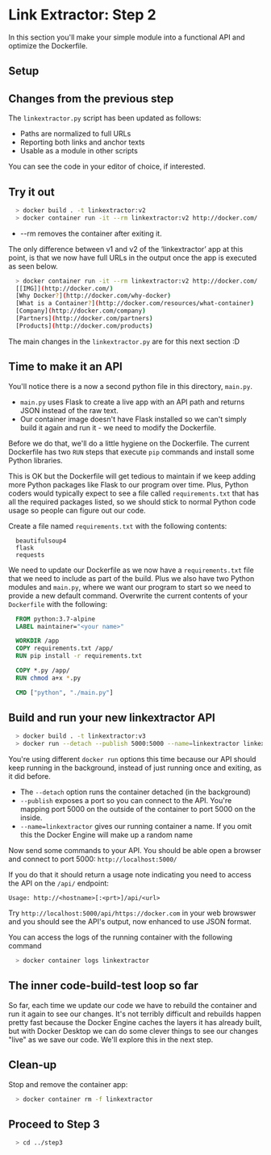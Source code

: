 # Link Extractor: Step 2

In this section you'll make your simple module into a functional API and optimize the Dockerfile.

## Setup

## Changes from the previous step

The `linkextractor.py` script has been updated as follows:

* Paths are normalized to full URLs
* Reporting both links and anchor texts
* Usable as a module in other scripts

You can see the code in your editor of choice, if interested.

## Try it out

```bash
  > docker build . -t linkextractor:v2
  > docker container run -it --rm linkextractor:v2 http://docker.com/
```
* --rm removes the container after exiting it.

The only difference between v1 and v2 of the ‘linkextractor’ app at this point, is that we now have full URLs in the output once the app is executed as seen below.

```bash
  > docker container run -it --rm linkextractor:v2 http://docker.com/
  [[IMG]](http://docker.com/)
  [Why Docker?](http://docker.com/why-docker)
  [What is a Container?](http://docker.com/resources/what-container)
  [Company](http://docker.com/company)
  [Partners](http://docker.com/partners)
  [Products](http://docker.com/products)
```

The main changes in the `linkextractor.py` are for this next section :D

## Time to make it an API

You'll notice there is a now a second python file in this directory, `main.py`.

   * `main.py` uses Flask to create a live app with an API path and returns JSON instead of the raw text.
   * Our container image doesn't have Flask installed so we can't simply build it again and run it - we need to modify the Dockerfile.

Before we do that, we'll do a little hygiene on the Dockerfile. The current Dockerfile has two `RUN` steps that execute `pip` commands and install some Python libraries. 

This is OK but the Dockerfile will get tedious to maintain if we keep adding more Python packages like Flask to our program over time. Plus, Python coders would typically expect to see a file called `requirements.txt` that has all the required packages listed, so we should stick to normal Python code usage so people can figure out our code.

Create a file named `requirements.txt` with the following contents:

```text
  beautifulsoup4
  flask
  requests
```

We need to update our Dockerfile as we now have a `requirements.txt` file that we need to include as part of the build. Plus we also have two Python modules and `main.py`, where we want our program to start so we need to provide a new default command. Overwrite the current contents of your `Dockerfile` with the following:

```Dockerfile
  FROM python:3.7-alpine
  LABEL maintainer="<your name>"

  WORKDIR /app
  COPY requirements.txt /app/
  RUN pip install -r requirements.txt

  COPY *.py /app/
  RUN chmod a+x *.py

  CMD ["python", "./main.py"]
```

## Build and run your new linkextractor API

```bash
  > docker build . -t linkextractor:v3
  > docker run --detach --publish 5000:5000 --name=linkextractor linkextractor:v3
```

You're using different `docker run` options this time because our API should keep running in the background, instead of just running once and exiting, as it did before.

* The `--detach` option runs the container detached (in the background)
* `--publish` exposes a port so you can connect to the API. You're mapping port 5000 on the outside of the container to port 5000 on the inside.
* `--name=linkextractor` gives our running container a name. If you omit this the Docker Engine will make up a random name

Now send some commands to your API. You should be able open a browser and connect to port 5000: `http://localhost:5000/`

If you do that it should return a usage note indicating you need to access the API on the `/api/` endpoint:

  `Usage: http://<hostname>[:<prt>]/api/<url>`

Try `http://localhost:5000/api/https://docker.com` in your web browswer and you should see the API's output, now enhanced to use JSON format.

You can access the logs of the running container with the following command

```bash
  > docker container logs linkextractor
  ```

## The inner code-build-test loop so far
So far, each time we update our code we have to rebuild the container and run it again to see our changes. It's not terribly difficult and rebuilds happen pretty fast because the Docker Engine caches the layers it has already built, but with Docker Desktop we can do
some clever things to see our changes "live" as we save our code. We'll explore this in the next step.

## Clean-up
Stop and remove the container app:

```bash
  > docker container rm -f linkextractor
```

## Proceed to Step 3
```bash
  > cd ../step3
  ```
